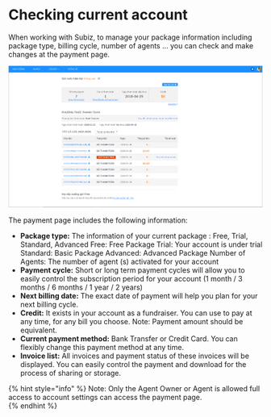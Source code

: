 # Checking current account

When working with Subiz, to manage your package information including package type, billing cycle, number of agents ... you can check and make changes at the payment page.

![Payment Page](../../.gitbook/assets/image.png)

The payment page includes the following information:  


* **Package type:** The information of your current package : Free, Trial, Standard, Advanced Free: Free Package Trial: Your account is under trial Standard: Basic Package Advanced: Advanced Package Number of Agents: The number of agent \(s\) activated for your account 
* **Payment cycle:** Short or long term payment cycles will allow you to easily control the subscription period for your account \(1 month / 3 months / 6 months / 1 year / 2 years\) 
* **Next billing date:** The exact date of payment will help you plan for your next billing cycle. 
* **Credit:** It exists in your account as a fundraiser. You can use to pay at any time, for any bill you choose. Note: Payment amount should be equivalent. 
* **Current payment method:** Bank Transfer or Credit Card. You can flexibly change this payment method at any time. 
* **Invoice list:** All  invoices and payment status of these invoices will be displayed. You can easily control the payment and download for the process of sharing or storage. 

{% hint style="info" %}
Note: Only the Agent Owner or Agent is allowed full access to account settings can access the payment page.  
{% endhint %}


